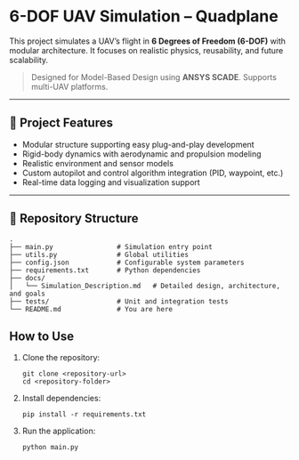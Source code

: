 # 6-DOF UAV Simulation – Quadplane

This project simulates a UAV’s flight in **6 Degrees of Freedom (6-DOF)** with modular architecture. It focuses on realistic physics, reusability, and future scalability.

> Designed for Model-Based Design using **ANSYS SCADE**. Supports multi-UAV platforms.

---

## 🚀 Project Features

- Modular structure supporting easy plug-and-play development
- Rigid-body dynamics with aerodynamic and propulsion modeling
- Realistic environment and sensor models
- Custom autopilot and control algorithm integration (PID, waypoint, etc.)
- Real-time data logging and visualization support

---

## 📁 Repository Structure

```plaintext
.
├── main.py                # Simulation entry point
├── utils.py               # Global utilities
├── config.json            # Configurable system parameters
├── requirements.txt       # Python dependencies
├── docs/
│   └── Simulation_Description.md   # Detailed design, architecture, and goals
├── tests/                 # Unit and integration tests
└── README.md              # You are here
```

## How to Use

1. Clone the repository:
    ```
    git clone <repository-url>
    cd <repository-folder>
    ```

2. Install dependencies:
    ```
    pip install -r requirements.txt
    ```

3. Run the application:
    ```
    python main.py
    ```